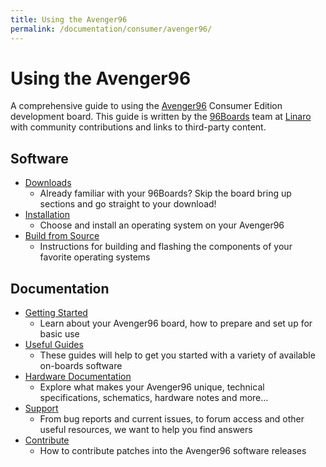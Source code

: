 ```yaml
---
title: Using the Avenger96
permalink: /documentation/consumer/avenger96/
---
```

# Using the Avenger96

A comprehensive guide to using the [Avenger96](https://www.96boards.org/) Consumer Edition development board. This guide is written by the [96Boards](https://www.96boards.org) team at [Linaro](http://www.linaro.org) with community contributions and links to third-party content.

## Software

- [Downloads](downloads/)
   - Already familiar with your 96Boards? Skip the board bring up sections and go straight to your download!
- [Installation](installation/)
   - Choose and install an operating system on your Avenger96
- [Build from Source](build/)
   - Instructions for building and flashing the components of your favorite operating systems

## Documentation

- [Getting Started](getting-started/)
   - Learn about your Avenger96 board, how to prepare and set up for basic use
- [Useful Guides](guides/)
   - These guides will help to get you started with a variety of available on-boards software
- [Hardware Documentation](hardware-docs/)
   - Explore what makes your Avenger96 unique, technical specifications, schematics, hardware notes and more...
- [Support](support/)
   - From bug reports and current issues, to forum access and other useful resources, we want to help you find answers
- [Contribute](downloads/contribute.md)
   - How to contribute patches into the Avenger96 software releases
